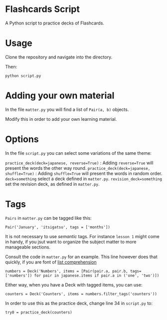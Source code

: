 # Flashcards Script

A Python script to practice decks of Flashcards.

# Usage

Clone the repository and navigate into the directory.

Then:

`python script.py`
	
# Adding your own material

In the file `matter.py` you will find a list of `Pair(a, b)` objects.

Modify this in order to add your own learning material.

# Options

In the file `script.py` you can select some variations of the same theme:

`practice_deck(deck=japanese, reverse=True)` : Adding `reverse=True` will present the words the other way round.
`practice_deck(deck=japanese, shuffle=True)` : Adding `shuffle=True` will present the words in random order.
`deck=something` select a deck defined in `matter.py`.
`revision_deck=something` set the revision deck, as defined in `matter.py`.
	
# Tags

`Pairs` in `matter.py` can be tagged like this:

`Pair('January', 'itsigatsu', tags = ['months'])`

It is not necessary to use _semantic_ tags. For instance `lesson 1` might come in handy, if you jsut want to organize the subject matter to more manageable sections.

Consult the code in `matter.py` for an example. This line however does that quickly, if you are font of [list comprehension](https://www.w3schools.com/python/python_lists_comprehension.asp)

	numbers = Deck('Numbers', items = [Pair(pair.a, pair.b, tags=['numbers']) for pair in japanese.items if pair.a in ('one', 'two')])

Either way, when you have a Deck with tagged items, you can use:

	counters = Deck('Counters', items = numbers.filter_tags('counters'))
	
In order to use this as the practice deck, change line 34 in `script.py` to:

	try0 = practice_deck(counters) 
